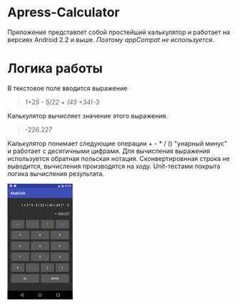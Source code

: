 # Apress-Calculator

Приложение представлет собой простейший калькулятор и работает на версиях Android 2.2 и выше. *Поэтому appCompat не используется*.

# Логика работы

В текстовое поле вводится выражение
> 1+2*5 - 5/22 + (45 +34)*-3

Калькулятор вычисляет значение этого выражения.
> -226.227

Калькулятор понимает следующие операции + - * / () "унарный минус" и работает с десятичными цифрами.
Для вычисления выражения используется обратная польская нотация. Сконвертировнная строка не выводится, вычисления производятся на ходу.
Unit-тестами покрыта логика вычисления результата.

![Демонстрация](/art/main-screen.png)